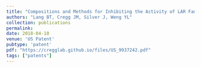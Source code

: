 ```yaml
---
title: "Compositions and Methods for Inhibiting the Activity of LAR Family Phosphatases"
authors: "Lang BT, Cregg JM, Silver J, Weng YL"
collection: publications
permalink:
date: 2018-04-10
venue: 'US Patent'
pubtype: 'patent'
pdf: "https://cregglab.github.io/files/US_9937242.pdf"
tags: ["patents"]
---
```

